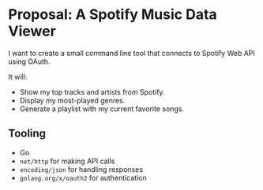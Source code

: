 # Proposal: A Spotify Music Data Viewer

I want to create a small command line tool that connects to Spotify Web API using OAuth.

It will:
- Show my top tracks and artists from Spotify.
- Display my most-played genres.
- Generate a playlist with my current favorite songs.


## Tooling
- Go
- `net/http` for making API calls  
- `encoding/json` for handling responses  
- `golang.org/x/oauth2` for authentication 